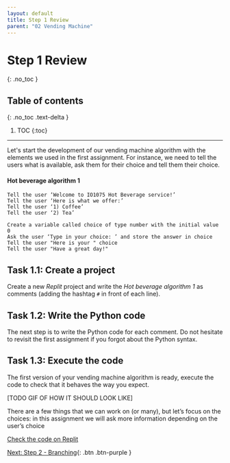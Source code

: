 ```yaml
---
layout: default
title: Step 1 Review
parent: "02 Vending Machine"
---
```


# Step 1 Review
{: .no_toc }

## Table of contents
{: .no_toc .text-delta }

1. TOC
{:toc}

---


Let's start the development of our vending machine algorithm with the elements we used in the first assignment. For instance, we need to tell the users what is available, ask them for their choice and tell them their choice.

#### Hot beverage algorithm 1

```
Tell the user ‘Welcome to IO1075 Hot Beverage service!’
Tell the user ‘Here is what we offer:’
Tell the user ‘1) Coffee’
Tell the user ‘2) Tea’

Create a variable called choice of type number with the initial value 0
Ask the user ‘Type in your choice: ’ and store the answer in choice
Tell the user "Here is your " choice
Tell the user "Have a great day!"
```

## Task 1.1: Create a project

Create a new _Replit_ project and write the _Hot beverage algorithm 1_ as comments (adding the hashtag `#` in front of each line).

## Task 1.2: Write the Python code

The next step is to write the Python code for each comment. Do not hesitate to revisit the first assignment if you forgot about the Python syntax.

## Task 1.3: Execute the code

The first version of your vending machine algorithm is ready, execute the code to check that it behaves the way you expect.

[TODO GIF OF HOW IT SHOULD LOOK LIKE]

There are a few things that we can work on (or many), but let’s focus on the choices: in this assignment we will ask more information depending on the user’s choice

[Check the code on Replit](https://repl.it/@IO1075/02-vending-machine-step1)


[Next: Step 2 - Branching]({{site.baseurl}}/assignments/02-vending-machine/step2){: .btn .btn-purple }